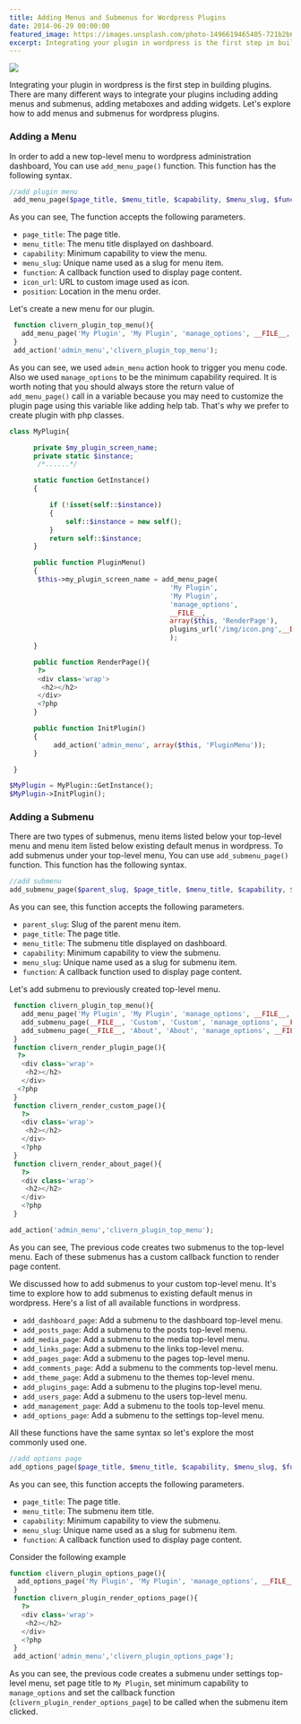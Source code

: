 ```yaml
---
title: Adding Menus and Submenus for Wordpress Plugins
date: 2014-06-29 00:00:00
featured_image: https://images.unsplash.com/photo-1496619465405-721b2b66a868?q=5
excerpt: Integrating your plugin in wordpress is the first step in building plugins. There are many different ways to integrate your plugins including adding menus and submenus, adding metaboxes and adding widgets. Let's explore how to add menus and submenus for wordpress plugins.
---
```


![](https://images.unsplash.com/photo-1496619465405-721b2b66a868?q=5)

Integrating your plugin in wordpress is the first step in building plugins. There are many different ways to integrate your plugins including adding menus and submenus, adding metaboxes and adding widgets. Let's explore how to add menus and submenus for wordpress plugins.

### Adding a Menu

In order to add a new top-level menu to wordpress administration dashboard, You can use `add_menu_page()` function. This function has the following syntax.

```php
//add plugin menu
 add_menu_page($page_title, $menu_title, $capability, $menu_slug, $function, $icon_url, $position);
```

As you can see, The function accepts the following parameters.

- `page_title`: The page title.
- `menu_title`: The menu title displayed on dashboard.
- `capability`: Minimum capability to view the menu.
- `menu_slug`: Unique name used as a slug for menu item.
- `function`: A callback function used to display page content.
- `icon_url`: URL to custom image used as icon.
- `position`: Location in the menu order.

Let's create a new menu for our plugin.

```php
 function clivern_plugin_top_menu(){
   add_menu_page('My Plugin', 'My Plugin', 'manage_options', __FILE__, 'clivern_render_plugin_page', plugins_url('/img/icon.png',__DIR__));
 }
 add_action('admin_menu','clivern_plugin_top_menu');
```

As you can see, we used `admin_menu` action hook to trigger you menu code. Also we used `manage_options` to be the minimum capability required. It is worth noting that you should always store the return value of `add_menu_page()` call in a variable because you may need to customize the plugin page using this variable like adding help tab. That's why we prefer to create plugin with php classes.

```php
class MyPlugin{

      private $my_plugin_screen_name;
      private static $instance;
       /*......*/

      static function GetInstance()
      {

          if (!isset(self::$instance))
          {
              self::$instance = new self();
          }
          return self::$instance;
      }

      public function PluginMenu()
      {
       $this->my_plugin_screen_name = add_menu_page(
                                        'My Plugin',
                                        'My Plugin',
                                        'manage_options',
                                        __FILE__,
                                        array($this, 'RenderPage'),
                                        plugins_url('/img/icon.png',__DIR__)
                                        );
      }

      public function RenderPage(){
       ?>
       <div class='wrap'>
        <h2></h2>
       </div>
       <?php
      }

      public function InitPlugin()
      {
           add_action('admin_menu', array($this, 'PluginMenu'));
      }

 }

$MyPlugin = MyPlugin::GetInstance();
$MyPlugin->InitPlugin();
```

### Adding a Submenu

There are two types of submenus, menu items listed below your top-level menu and menu item listed below existing default menus in wordpress. To add submenus under your top-level menu, You can use `add_submenu_page()` function. This function has the following syntax.

```php
//add submenu
add_submenu_page($parent_slug, $page_title, $menu_title, $capability, $menu_slug, $function);
```

As you can see, this function accepts the following parameters.

- `parent_slug`: Slug of the parent menu item.
- `page_title`: The page title.
- `menu_title`: The submenu title displayed on dashboard.
- `capability`: Minimum capability to view the submenu.
- `menu_slug`: Unique name used as a slug for submenu item.
- `function`: A callback function used to display page content.

Let's add submenu to previously created top-level menu.

```php
 function clivern_plugin_top_menu(){
   add_menu_page('My Plugin', 'My Plugin', 'manage_options', __FILE__, 'clivern_render_plugin_page', plugins_url('/img/icon.png',__DIR__));
   add_submenu_page(__FILE__, 'Custom', 'Custom', 'manage_options', __FILE__.'/custom', 'clivern_render_custom_page');
   add_submenu_page(__FILE__, 'About', 'About', 'manage_options', __FILE__.'/about', 'clivern_render_about_page');
 }
 function clivern_render_plugin_page(){
  ?>
   <div class='wrap'>
    <h2></h2>
   </div>
  <?php
 }
 function clivern_render_custom_page(){
   ?>
   <div class='wrap'>
    <h2></h2>
   </div>
   <?php
 }
 function clivern_render_about_page(){
   ?>
   <div class='wrap'>
    <h2></h2>
   </div>
   <?php
 }

add_action('admin_menu','clivern_plugin_top_menu');
```

As you can see, The previous code creates two submenus to the top-level menu. Each of these submenus has a custom callback function to render page content.

We discussed how to add submenus to your custom top-level menu. It's time to explore how to add submenus to existing default menus in wordpress. Here's a list of all available functions in wordpress.

- `add_dashboard_page`: Add a submenu to the dashboard top-level menu.
- `add_posts_page`: Add a submenu to the posts top-level menu.
- `add_media_page`: Add a submenu to the media top-level menu.
- `add_links_page`: Add a submenu to the links top-level menu.
- `add_pages_page`: Add a submenu to the pages top-level menu.
- `add_comments_page`: Add a submenu to the comments top-level menu.
- `add_theme_page`: Add a submenu to the themes top-level menu.
- `add_plugins_page`: Add a submenu to the plugins top-level menu.
- `add_users_page`: Add a submenu to the users top-level menu.
- `add_management_page`: Add a submenu to the tools top-level menu.
- `add_options_page`: Add a submenu to the settings top-level menu.

All these functions have the same syntax so let's explore the most commonly used one.

```php
//add options page
add_options_page($page_title, $menu_title, $capability, $menu_slug, $function);
```

As you can see, this function accepts the following parameters.

- `page_title`: The page title.
- `menu_title`: The submenu item title.
- `capability`: Minimum capability to view the submenu.
- `menu_slug`: Unique name used as a slug for submenu item.
- `function`: A callback function used to display page content.

Consider the following example

```php
function clivern_plugin_options_page(){
  add_options_page('My Plugin', 'My Plugin', 'manage_options', __FILE__, 'clivern_plugin_render_options_page');
 }
 function clivern_plugin_render_options_page(){
   ?>
   <div class='wrap'>
    <h2></h2>
   </div>
   <?php
 }
 add_action('admin_menu','clivern_plugin_options_page');
```

As you can see, the previous code creates a submenu under settings top-level menu, set page title to `My Plugin`, set minimum capability to `manage_options` and set the callback function (`clivern_plugin_render_options_page`) to be called when the submenu item clicked.